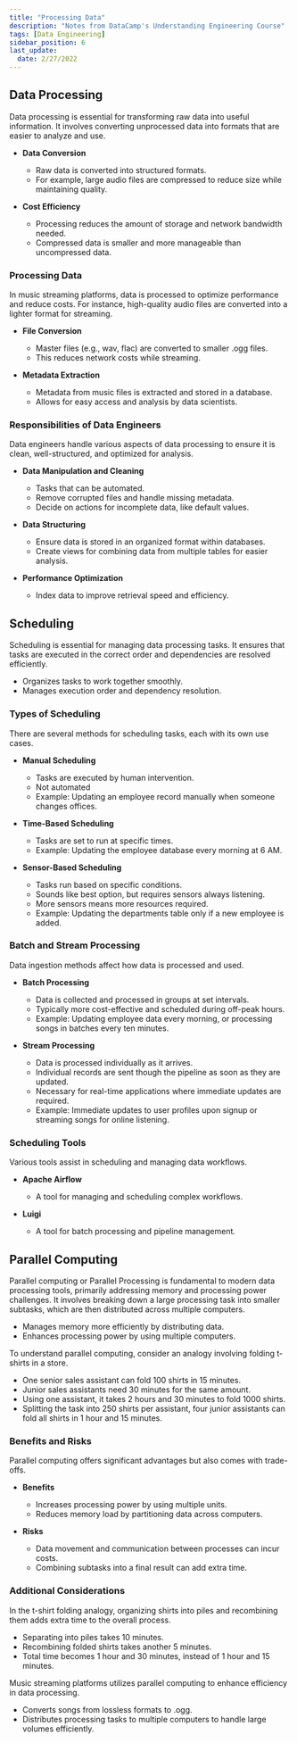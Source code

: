 ```yaml
---
title: "Processing Data"
description: "Notes from DataCamp's Understanding Engineering Course"
tags: [Data Engineering]
sidebar_position: 6
last_update:
  date: 2/27/2022
---
```



## Data Processing 

Data processing is essential for transforming raw data into useful information. It involves converting unprocessed data into formats that are easier to analyze and use. 

- **Data Conversion**
   - Raw data is converted into structured formats.
   - For example, large audio files are compressed to reduce size while maintaining quality.

- **Cost Efficiency**
   - Processing reduces the amount of storage and network bandwidth needed.
   - Compressed data is smaller and more manageable than uncompressed data.

### Processing Data 

In music streaming platforms, data is processed to optimize performance and reduce costs. For instance, high-quality audio files are converted into a lighter format for streaming.

- **File Conversion**
   - Master files (e.g., wav, flac) are converted to smaller .ogg files.
   - This reduces network costs while streaming.

- **Metadata Extraction**
   - Metadata from music files is extracted and stored in a database.
   - Allows for easy access and analysis by data scientists.

### Responsibilities of Data Engineers

Data engineers handle various aspects of data processing to ensure it is clean, well-structured, and optimized for analysis.

- **Data Manipulation and Cleaning**
   - Tasks that can be automated.
   - Remove corrupted files and handle missing metadata.
   - Decide on actions for incomplete data, like default values.

- **Data Structuring**
   - Ensure data is stored in an organized format within databases.
   - Create views for combining data from multiple tables for easier analysis.

- **Performance Optimization**
   - Index data to improve retrieval speed and efficiency.

## Scheduling 

Scheduling is essential for managing data processing tasks. It ensures that tasks are executed in the correct order and dependencies are resolved efficiently. 

- Organizes tasks to work together smoothly.
- Manages execution order and dependency resolution.

### Types of Scheduling

There are several methods for scheduling tasks, each with its own use cases.

- **Manual Scheduling**
   - Tasks are executed by human intervention.
   - Not automated
   - Example: Updating an employee record manually when someone changes offices.

- **Time-Based Scheduling**
   - Tasks are set to run at specific times.
   - Example: Updating the employee database every morning at 6 AM.

- **Sensor-Based Scheduling**
   - Tasks run based on specific conditions.
   - Sounds like best option, but requires sensors always listening.
   - More sensors means more resources required.
   - Example: Updating the departments table only if a new employee is added.

### Batch and Stream Processing

Data ingestion methods affect how data is processed and used.

- **Batch Processing**
   - Data is collected and processed in groups at set intervals.
   - Typically more cost-effective and scheduled during off-peak hours.
   - Example: Updating employee data every morning, or processing songs in batches every ten minutes.

- **Stream Processing**
   - Data is processed individually as it arrives.
   - Individual records are sent though the pipeline as soon as they are updated.
   - Necessary for real-time applications where immediate updates are required.
   - Example: Immediate updates to user profiles upon signup or streaming songs for online listening.

### Scheduling Tools

Various tools assist in scheduling and managing data workflows.

- **Apache Airflow**
   - A tool for managing and scheduling complex workflows.
   
- **Luigi**
   - A tool for batch processing and pipeline management.


## Parallel Computing 

Parallel computing or Parallel Processing is fundamental to modern data processing tools, primarily addressing memory and processing power challenges. It involves breaking down a large processing task into smaller subtasks, which are then distributed across multiple computers.

- Manages memory more efficiently by distributing data.
- Enhances processing power by using multiple computers.

To understand parallel computing, consider an analogy involving folding t-shirts in a store.

- One senior sales assistant can fold 100 shirts in 15 minutes.
- Junior sales assistants need 30 minutes for the same amount.
- Using one assistant, it takes 2 hours and 30 minutes to fold 1000 shirts.
- Splitting the task into 250 shirts per assistant, four junior assistants can fold all shirts in 1 hour and 15 minutes.

### Benefits and Risks

Parallel computing offers significant advantages but also comes with trade-offs.

- **Benefits**
   - Increases processing power by using multiple units.
   - Reduces memory load by partitioning data across computers.

- **Risks**
   - Data movement and communication between processes can incur costs.
   - Combining subtasks into a final result can add extra time.

### Additional Considerations

In the t-shirt folding analogy, organizing shirts into piles and recombining them adds extra time to the overall process.

- Separating into piles takes 10 minutes.
- Recombining folded shirts takes another 5 minutes.
- Total time becomes 1 hour and 30 minutes, instead of 1 hour and 15 minutes.

Music streaming platforms utilizes parallel computing to enhance efficiency in data processing.

- Converts songs from lossless formats to .ogg.
- Distributes processing tasks to multiple computers to handle large volumes efficiently.